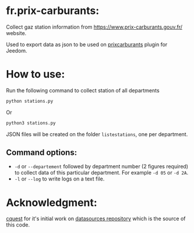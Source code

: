 # fr.prix-carburants:
Collect gaz station information from https://www.prix-carburants.gouv.fr/ website.

Used to export data as json to be used on [prixcarburants](https://github.com/floman321/prixcarburants) plugin for Jeedom.

# How to use:
Run the following command to collect station of all departments  
```python
python stations.py
```
Or
```python
python3 stations.py
```
JSON files will be created on the folder `listestations`, one per department.
## Command options:
- `-d` or `--departement` followed by department number (2 figures required) to collect data of this particular department. For example `-d 05` or `-d 2A`.
- `-l` or `--log` to write logs on a text file.

# Acknowledgment:
[cquest](https://github.com/cquest) for it's initial work on [datasources repository](https://github.com/openeventdatabase/datasources/tree/master/fr.prix-carburants) which is the source of this code.